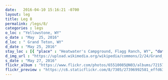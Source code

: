```yaml
---
date:   2016-04-10 15:16:21 -0700
layout: leg
title: Leg 8
permalink: /legs/8/
categories : legs
o_loc : "Yellowstone, WY"
o_date : "May  25, 2016"
d_loc : " Grand Teton, WY"
d_date : "May 25, 2016"
stay_loc : [{ "place" : "Heatwater's Campground, Flagg Ranch, WY", "dates" : ["May 25, 2016"]},{ "place" : "Colter Bay Campground, Colter Bay Village, WY", "dates" : ["May 26, 2016"]}]
d_img_url : "https://upload.wikimedia.org/wikipedia/commons/2/24/Grand_Teton_in_Winter-NPS.jpg"
s_date : "May 27, 2016"
flickr_album : "https://www.flickr.com/photos/65510085@N03/albums/72157669343344015"
flickr_preview : "https://c6.staticflickr.com/8/7305/27396992581_effd638872_q.jpg"
---
```

